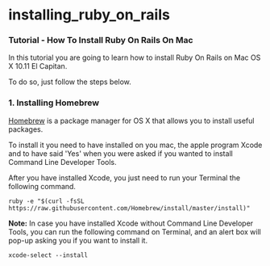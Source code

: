 # installing_ruby_on_rails
### Tutorial - How To Install Ruby On Rails On Mac

In this tutorial you are going to learn how to install Ruby On Rails on Mac OS X 10.11 El Capitan. 

To do so, just follow the steps below.

### 1. Installing Homebrew

[Homebrew](http://brew.sh/) is a package manager for OS X that allows you to install useful packages. 

To install it you need to have installed on you mac, the apple program Xcode and to have said 'Yes' when you were asked if you wanted to install Command Line Developer Tools. 

After you have installed Xcode, you just need to run your Terminal the following command.

 	ruby -e "$(curl -fsSL https://raw.githubusercontent.com/Homebrew/install/master/install)"

**Note:** In case you have installed Xcode without Command Line Developer Tools, you can run the following command on Terminal, and an alert box will pop-up asking you if you want to install it.

   	xcode-select --install
